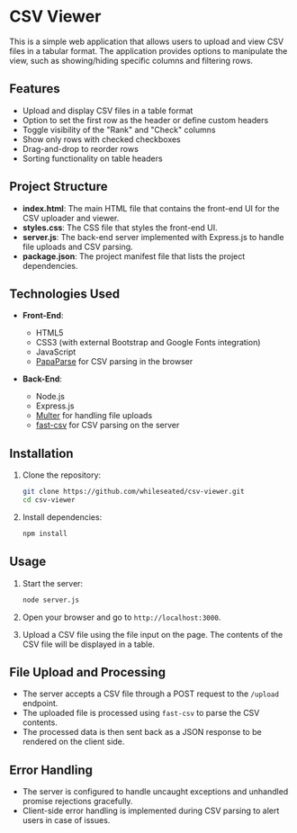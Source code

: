# CSV Viewer

This is a simple web application that allows users to upload and view CSV files in a tabular format. The application provides options to manipulate the view, such as showing/hiding specific columns and filtering rows.

## Features

- Upload and display CSV files in a table format
- Option to set the first row as the header or define custom headers
- Toggle visibility of the "Rank" and "Check" columns
- Show only rows with checked checkboxes
- Drag-and-drop to reorder rows
- Sorting functionality on table headers

## Project Structure

- **index.html**: The main HTML file that contains the front-end UI for the CSV uploader and viewer.
- **styles.css**: The CSS file that styles the front-end UI.
- **server.js**: The back-end server implemented with Express.js to handle file uploads and CSV parsing.
- **package.json**: The project manifest file that lists the project dependencies.

## Technologies Used

- **Front-End**:
  - HTML5
  - CSS3 (with external Bootstrap and Google Fonts integration)
  - JavaScript
  - [PapaParse](https://www.papaparse.com/) for CSV parsing in the browser

- **Back-End**:
  - Node.js
  - Express.js
  - [Multer](https://www.npmjs.com/package/multer) for handling file uploads
  - [fast-csv](https://c2fo.github.io/fast-csv/) for CSV parsing on the server

## Installation

1. Clone the repository:

   ```bash
   git clone https://github.com/whileseated/csv-viewer.git
   cd csv-viewer
   ```

2. Install dependencies:

   ```bash
   npm install
   ```

## Usage

1. Start the server:

   ```bash
   node server.js
   ```

2. Open your browser and go to `http://localhost:3000`.

3. Upload a CSV file using the file input on the page. The contents of the CSV file will be displayed in a table.

## File Upload and Processing

- The server accepts a CSV file through a POST request to the `/upload` endpoint. 
- The uploaded file is processed using `fast-csv` to parse the CSV contents.
- The processed data is then sent back as a JSON response to be rendered on the client side.

## Error Handling

- The server is configured to handle uncaught exceptions and unhandled promise rejections gracefully.
- Client-side error handling is implemented during CSV parsing to alert users in case of issues.
